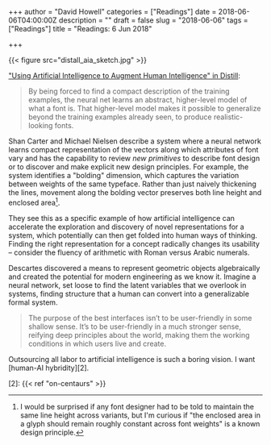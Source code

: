 +++
author = "David Howell"
categories = ["Readings"]
date = 2018-06-06T04:00:00Z
description = ""
draft = false
slug = "2018-06-06"
tags = ["Readings"]
title = "Readings: 6 Jun 2018"

+++

{{< figure src="distall_aia_sketch.jpg" >}}

["Using Artificial Intelligence to Augment Human Intelligence" in Distill][1]:

> By being forced to find a compact description of the training examples, the neural net learns an abstract, higher-level model of what a font is. That higher-level model makes it possible to generalize beyond the training examples already seen, to produce realistic-looking fonts.

Shan Carter and Michael Nielsen describe a system where a neural network learns compact representation of the vectors along which attributes of font vary and has the capability to review _new primitives_ to describe font design or to discover and make explicit new design principles. For example, the system identifies a "bolding" dimension, which captures the variation between weights of the same typeface. Rather than just naively thickening the lines, movement along the bolding vector preserves both line height and enclosed area[^1].

They see this as a specific example of how artificial intelligence can accelerate the exploration and discovery of novel representations for a system, which potentially can then get folded into human ways of thinking. Finding the right representation for a concept radically changes its usability – consider the fluency of arithmetic with Roman versus Arabic numerals.

Descartes discovered a means to represent geometric objects algebraically and created the potential for modern engineering as we know it. Imagine a neural network, set loose to find the latent variables that we overlook in systems, finding structure that a human can convert into a generalizable formal system.

> The purpose of the best interfaces isn’t to be user-friendly in some shallow sense. It’s to be user-friendly in a much stronger sense, reifying deep principles about the world, making them the working conditions in which users live and create.

Outsourcing all labor to artificial intelligence is such a boring vision. I want [human-AI hybridity][2].

[^1]: I would be surprised if any font designer had to be told to maintain the same line height across variants, but I'm curious if "the enclosed area in a glyph should remain roughly constant across font weights" is a known design principle.

[1]: https://distill.pub/2017/aia/
[2]: {{< ref "on-centaurs" >}}

